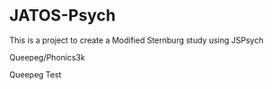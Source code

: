 # JATOS-Psych

This is a project to create a Modified Sternburg study using JSPsych

Queepeg/Phonics3k

Queepeg Test